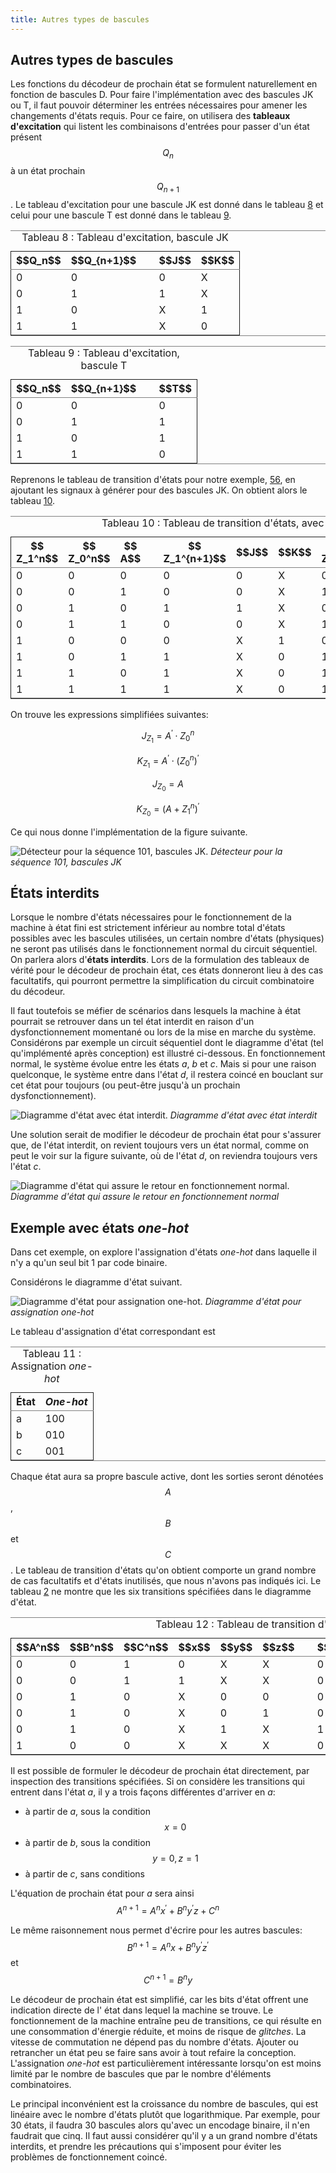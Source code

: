 ```yaml
---
title: Autres types de bascules
---
```


## Autres types de bascules

Les fonctions du décodeur de prochain état se formulent naturellement
en fonction de bascules D.  Pour faire l'implémentation avec des
bascules JK ou T, il faut pouvoir déterminer les entrées nécessaires
pour amener les changements d'états requis. Pour ce faire, on
utilisera des **tableaux d'excitation** qui listent les combinaisons
d'entrées pour passer d'un état présent $$Q_n$$ à un état prochain
$$Q_{n+1}$$. Le tableau d'excitation pour une bascule JK est donné
dans le tableau [8](#org3bd819d) et celui pour une bascule T est donné
dans le tableau [9](#org5afbe8e).

<table id="org3bd819d" border="2" cellspacing="0" cellpadding="6" rules="groups" frame="hsides">
<caption class="t-above"><span class="table-number">Tableau 8 :</span> Tableau d'excitation, bascule JK</caption>

<colgroup>
<col  class="org-right" />

<col  class="org-right" />

<col  class="org-left" />

<col  class="org-left" />

<col  class="org-left" />
</colgroup>
<thead>
<tr>
<th scope="col" class="org-right">$$Q_n$$</th>
<th scope="col" class="org-right">$$Q_{n+1}$$</th>
<th scope="col" class="org-left">&#xa0;</th>
<th scope="col" class="org-left">$$J$$</th>
<th scope="col" class="org-left">$$K$$</th>
</tr>
</thead>

<tbody>
<tr>
<td class="org-right">0</td>
<td class="org-right">0</td>
<td class="org-left">&#xa0;</td>
<td class="org-left">0</td>
<td class="org-left">X</td>
</tr>


<tr>
<td class="org-right">0</td>
<td class="org-right">1</td>
<td class="org-left">&#xa0;</td>
<td class="org-left">1</td>
<td class="org-left">X</td>
</tr>


<tr>
<td class="org-right">1</td>
<td class="org-right">0</td>
<td class="org-left">&#xa0;</td>
<td class="org-left">X</td>
<td class="org-left">1</td>
</tr>


<tr>
<td class="org-right">1</td>
<td class="org-right">1</td>
<td class="org-left">&#xa0;</td>
<td class="org-left">X</td>
<td class="org-left">0</td>
</tr>
</tbody>
</table>

<table id="org5afbe8e" border="2" cellspacing="0" cellpadding="6" rules="groups" frame="hsides">
<caption class="t-above"><span class="table-number">Tableau 9 :</span> Tableau d'excitation, bascule T</caption>

<colgroup>
<col  class="org-right" />

<col  class="org-right" />

<col  class="org-left" />

<col  class="org-right" />
</colgroup>
<thead>
<tr>
<th scope="col" class="org-right">$$Q_n$$</th>
<th scope="col" class="org-right">$$Q_{n+1}$$</th>
<th scope="col" class="org-left">&#xa0;</th>
<th scope="col" class="org-right">$$T$$</th>
</tr>
</thead>

<tbody>
<tr>
<td class="org-right">0</td>
<td class="org-right">0</td>
<td class="org-left">&#xa0;</td>
<td class="org-right">0</td>
</tr>


<tr>
<td class="org-right">0</td>
<td class="org-right">1</td>
<td class="org-left">&#xa0;</td>
<td class="org-right">1</td>
</tr>


<tr>
<td class="org-right">1</td>
<td class="org-right">0</td>
<td class="org-left">&#xa0;</td>
<td class="org-right">1</td>
</tr>


<tr>
<td class="org-right">1</td>
<td class="org-right">1</td>
<td class="org-left">&#xa0;</td>
<td class="org-right">0</td>
</tr>
</tbody>
</table>

Reprenons le tableau de transition d'états pour notre exemple,
[56](#org3ed7c99), en ajoutant les signaux à générer pour des
bascules JK. On obtient alors le tableau [10](#orgec0f763).

<table id="orgec0f763" border="2" cellspacing="0" cellpadding="6" rules="groups" frame="hsides">
<caption class="t-above"><span class="table-number">Tableau 10 :</span> Tableau de transition d'états, avec bascules JK</caption>

<colgroup>
<col  class="org-right" />

<col  class="org-right" />

<col  class="org-right" />

<col  class="org-left" />

<col  class="org-right" />

<col  class="org-left" />

<col  class="org-left" />

<col  class="org-right" />

<col  class="org-left" />

<col  class="org-left" />
</colgroup>
<thead>
<tr>
<th scope="col" class="org-right">$$ Z_1^n$$</th>
<th scope="col" class="org-right">$$ Z_0^n$$</th>
<th scope="col" class="org-right">$$ A$$</th>
<th scope="col" class="org-left">&#xa0;</th>
<th scope="col" class="org-right">$$ Z_1^{n+1}$$</th>
<th scope="col" class="org-left">$$J$$</th>
<th scope="col" class="org-left">$$K$$</th>
<th scope="col" class="org-right">$$  Z_0^{n+1}$$</th>
<th scope="col" class="org-left">$$J$$</th>
<th scope="col" class="org-left">$$K$$</th>
</tr>
</thead>

<tbody>
<tr>
<td class="org-right">0</td>
<td class="org-right">0</td>
<td class="org-right">0</td>
<td class="org-left">&#xa0;</td>
<td class="org-right">0</td>
<td class="org-left">0</td>
<td class="org-left">X</td>
<td class="org-right">0</td>
<td class="org-left">0</td>
<td class="org-left">X</td>
</tr>


<tr>
<td class="org-right">0</td>
<td class="org-right">0</td>
<td class="org-right">1</td>
<td class="org-left">&#xa0;</td>
<td class="org-right">0</td>
<td class="org-left">0</td>
<td class="org-left">X</td>
<td class="org-right">1</td>
<td class="org-left">1</td>
<td class="org-left">X</td>
</tr>


<tr>
<td class="org-right">0</td>
<td class="org-right">1</td>
<td class="org-right">0</td>
<td class="org-left">&#xa0;</td>
<td class="org-right">1</td>
<td class="org-left">1</td>
<td class="org-left">X</td>
<td class="org-right">0</td>
<td class="org-left">X</td>
<td class="org-left">1</td>
</tr>


<tr>
<td class="org-right">0</td>
<td class="org-right">1</td>
<td class="org-right">1</td>
<td class="org-left">&#xa0;</td>
<td class="org-right">0</td>
<td class="org-left">0</td>
<td class="org-left">X</td>
<td class="org-right">1</td>
<td class="org-left">X</td>
<td class="org-left">0</td>
</tr>


<tr>
<td class="org-right">1</td>
<td class="org-right">0</td>
<td class="org-right">0</td>
<td class="org-left">&#xa0;</td>
<td class="org-right">0</td>
<td class="org-left">X</td>
<td class="org-left">1</td>
<td class="org-right">0</td>
<td class="org-left">0</td>
<td class="org-left">X</td>
</tr>


<tr>
<td class="org-right">1</td>
<td class="org-right">0</td>
<td class="org-right">1</td>
<td class="org-left">&#xa0;</td>
<td class="org-right">1</td>
<td class="org-left">X</td>
<td class="org-left">0</td>
<td class="org-right">1</td>
<td class="org-left">1</td>
<td class="org-left">X</td>
</tr>


<tr>
<td class="org-right">1</td>
<td class="org-right">1</td>
<td class="org-right">0</td>
<td class="org-left">&#xa0;</td>
<td class="org-right">1</td>
<td class="org-left">X</td>
<td class="org-left">0</td>
<td class="org-right">1</td>
<td class="org-left">x</td>
<td class="org-left">0</td>
</tr>


<tr>
<td class="org-right">1</td>
<td class="org-right">1</td>
<td class="org-right">1</td>
<td class="org-left">&#xa0;</td>
<td class="org-right">1</td>
<td class="org-left">X</td>
<td class="org-left">0</td>
<td class="org-right">1</td>
<td class="org-left">x</td>
<td class="org-left">0</td>
</tr>
</tbody>
</table>

On trouve les expressions simplifiées suivantes:

$$ J_{Z_1} = A^\prime \cdot Z_0^n $$

$$ K_{Z_1} = A^\prime \cdot (Z_0^n)^\prime $$

$$ J_{Z_0} = A $$ 

$$ K_{Z_0} = (A + Z_1^n)^\prime $$

Ce qui nous donne l'implémentation de la figure suivante.

![Détecteur pour la séquence 101, bascules JK.]({{site.baseurl}}/img/exemp_seq101_JK.svg "Détecteur pour la séquence 101, bascules JK")
*Détecteur pour la séquence 101, bascules JK*

## États interdits

Lorsque le nombre d'états nécessaires pour le fonctionnement de la
machine à état fini est strictement inférieur au nombre total d'états
possibles avec les bascules utilisées, un certain nombre d'états
(physiques) ne seront pas utilisés dans le fonctionnement normal du
circuit séquentiel. On parlera alors d'**états interdits**.  Lors de
la formulation des tableaux de vérité pour le décodeur de prochain
état, ces états donneront lieu à des cas facultatifs, qui pourront
permettre la simplification du circuit combinatoire du décodeur.

Il faut toutefois se méfier de scénarios dans lesquels la machine à
état pourrait se retrouver dans un tel état interdit en raison d'un
dysfonctionnement momentané ou lors de la mise en marche du
système. Considérons par exemple un circuit séquentiel dont le
diagramme d'état (tel qu'implémenté après conception) est illustré
ci-dessous. En fonctionnement normal, le système évolue entre les
états *a*, *b* et *c*. Mais si pour une raison quelconque, le système
entre dans l'état *d*, il restera coincé en bouclant sur cet état pour
toujours (ou peut-être jusqu'à un prochain dysfonctionnement).

![Diagramme d'état avec état interdit.]({{site.baseurl}}/img/etat_interdit.svg "Diagramme d'état avec état interdit")
*Diagramme d'état avec état interdit*

Une solution serait de modifier le décodeur de prochain état pour
s'assurer que, de l'état interdit, on revient toujours vers un état
normal, comme on peut le voir sur la figure suivante, où de l'état
*d*, on reviendra toujours vers l'état *c*.

![Diagramme d'état qui assure le retour en fonctionnement normal.]({{site.baseurl}}/img/etat_interdit_revient.svg "Diagramme d'état qui assure le retour en fonctionnement normal")
*Diagramme d'état qui assure le retour en fonctionnement normal*

## Exemple avec états *one-hot*

Dans cet exemple, on explore l'assignation d'états *one-hot* dans
laquelle il n'y a qu'un seul bit 1 par code binaire.

Considérons le diagramme d'état suivant.

![Diagramme d'état pour assignation one-hot.]({{site.baseurl}}/img/exemple_one-hot.svg "Diagramme d'état pour *one-hot*")
*Diagramme d'état pour assignation one-hot*

Le tableau d'assignation d'état correspondant est

<table id="org2b3b120" border="2" cellspacing="0" cellpadding="6" rules="groups" frame="hsides">
<caption class="t-above"><span class="table-number">Tableau 11 :</span> Assignation <i>one-hot</i></caption>

<colgroup>
<col  class="org-left" />

<col  class="org-right" />
</colgroup>
<thead>
<tr>
<th scope="col" class="org-left">État</th>
<th scope="col" class="org-right"><i>One-hot</i></th>
</tr>
</thead>

<tbody>
<tr>
<td class="org-left">a</td>
<td class="org-right">100</td>
</tr>


<tr>
<td class="org-left">b</td>
<td class="org-right">010</td>
</tr>


<tr>
<td class="org-left">c</td>
<td class="org-right">001</td>
</tr>
</tbody>
</table>

Chaque état aura sa propre bascule active, dont les sorties seront
dénotées $$A$$, $$B$$ et $$C$$. Le tableau de transition d'états qu'on
obtient comporte un grand nombre de cas facultatifs et d'états
inutilisés, que nous n'avons pas indiqués ici. Le tableau
[2](#org0db4b7d) ne montre que les six transitions spécifiées
dans le diagramme d'état.

<table id="org0db4b7d" border="2" cellspacing="0" cellpadding="6" rules="groups" frame="hsides">
<caption class="t-above"><span class="table-number">Tableau 12 :</span> Tableau de transition d'états <i>one-hot</i></caption>

<colgroup>
<col  class="org-right" />

<col  class="org-right" />

<col  class="org-right" />

<col  class="org-left" />

<col  class="org-left" />

<col  class="org-left" />

<col  class="org-left" />

<col  class="org-right" />

<col  class="org-right" />

<col  class="org-right" />
</colgroup>
<thead>
<tr>
<th scope="col" class="org-right">$$A^n$$</th>
<th scope="col" class="org-right">$$B^n$$</th>
<th scope="col" class="org-right">$$C^n$$</th>
<th scope="col" class="org-left">$$x$$</th>
<th scope="col" class="org-left">$$y$$</th>
<th scope="col" class="org-left">$$z$$</th>
<th scope="col" class="org-left">&#xa0;</th>
<th scope="col" class="org-right">$$A^{n+1}$$</th>
<th scope="col" class="org-right">$$B^{n+1}$$</th>
<th scope="col" class="org-right">$$C^{n+1}$$</th>
</tr>
</thead>

<tbody>
<tr>
<td class="org-right">0</td>
<td class="org-right">0</td>
<td class="org-right">1</td>
<td class="org-left">0</td>
<td class="org-left">X</td>
<td class="org-left">X</td>
<td class="org-left">&#xa0;</td>
<td class="org-right">0</td>
<td class="org-right">0</td>
<td class="org-right">1</td>
</tr>


<tr>
<td class="org-right">0</td>
<td class="org-right">0</td>
<td class="org-right">1</td>
<td class="org-left">1</td>
<td class="org-left">X</td>
<td class="org-left">X</td>
<td class="org-left">&#xa0;</td>
<td class="org-right">0</td>
<td class="org-right">1</td>
<td class="org-right">0</td>
</tr>


<tr>
<td class="org-right">0</td>
<td class="org-right">1</td>
<td class="org-right">0</td>
<td class="org-left">X</td>
<td class="org-left">0</td>
<td class="org-left">0</td>
<td class="org-left">&#xa0;</td>
<td class="org-right">0</td>
<td class="org-right">1</td>
<td class="org-right">0</td>
</tr>


<tr>
<td class="org-right">0</td>
<td class="org-right">1</td>
<td class="org-right">0</td>
<td class="org-left">X</td>
<td class="org-left">0</td>
<td class="org-left">1</td>
<td class="org-left">&#xa0;</td>
<td class="org-right">0</td>
<td class="org-right">0</td>
<td class="org-right">1</td>
</tr>


<tr>
<td class="org-right">0</td>
<td class="org-right">1</td>
<td class="org-right">0</td>
<td class="org-left">X</td>
<td class="org-left">1</td>
<td class="org-left">X</td>
<td class="org-left">&#xa0;</td>
<td class="org-right">1</td>
<td class="org-right">0</td>
<td class="org-right">0</td>
</tr>


<tr>
<td class="org-right">1</td>
<td class="org-right">0</td>
<td class="org-right">0</td>
<td class="org-left">X</td>
<td class="org-left">X</td>
<td class="org-left">X</td>
<td class="org-left">&#xa0;</td>
<td class="org-right">0</td>
<td class="org-right">0</td>
<td class="org-right">1</td>
</tr>
</tbody>
</table>

Il est possible de formuler le décodeur de prochain état directement,
par inspection des transitions spécifiées.  Si on considère les
transitions qui entrent dans l'état *a*, il y a trois façons différentes
d'arriver en *a*:

-   à partir de *a*, sous la condition $$x=0$$
-   à partir de *b*, sous la condition $$y=0, z=1$$
-   à partir de *c*, sans conditions

L'équation de prochain état pour *a* sera ainsi 
$$
A^{n+1} = A^{n}x^\prime + B^n y^\prime z + C^n
$$

Le même raisonnement nous permet d'écrire pour les autres bascules:
$$
B^{n+1} = A^{n}x + B^n y^\prime z^\prime
$$
et 
$$
C^{n+1} = B^n y
$$

Le décodeur de prochain état est simplifié, car les bits d'état
offrent une indication directe de l' état dans lequel la machine se
trouve. Le fonctionnement de la machine entraîne peu de transitions,
ce qui résulte en une consommation d'énergie réduite, et moins de
risque de *glitches*. La vitesse de commutation ne dépend pas du
nombre d'états. Ajouter ou retrancher un état peu se faire sans avoir
à tout refaire la conception.  L'assignation *one-hot* est
particulièrement intéressante lorsqu'on est moins limité par le nombre
de bascules que par le nombre d'éléments combinatoires. 

Le principal inconvénient est la croissance du nombre de bascules, qui
est linéaire avec le nombre d'états plutôt que logarithmique. Par
exemple, pour 30 états, il faudra 30 bascules alors qu'avec un
encodage binaire, il n'en faudrait que cinq. Il faut aussi considérer
qu'il y a un grand nombre d'états interdits, et prendre les
précautions qui s'imposent pour éviter les problèmes de fonctionnement
coincé.

